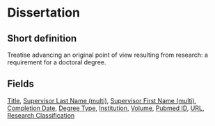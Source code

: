# Dissertation
## Short definition
Treatise advancing an original point of view resulting from research: a requirement for a doctoral degree.
## Fields
[Title](../Object-Fields/Dissertation/Title.md),
[Supervisor Last Name (multi)](../Object-Fields/Dissertation/Supervisor%20Last%20Name%20(multi).md),
[Supervisor First Name (multi)](../Object-Fields/Dissertation/Supervisor%20First%20Name%20(multi).md),
[Completion Date](../Object-Fields/Dissertation/Completion%20Date.md),
[Degree Type](../Object-Fields/Dissertation/Degree%20Type.md),
[Institution](../Object-Fields/Dissertation/Institution.md),
[Volume](../Object-Fields/Dissertation/Volume.md),
[Pubmed ID](../Object-Fields/Dissertation/Pubmed%20ID.md),
[URL](../Object-Fields/Dissertation/URL.md),
[Research Classification](../Object-Fields/Dissertation/Research%20Classification.md)
